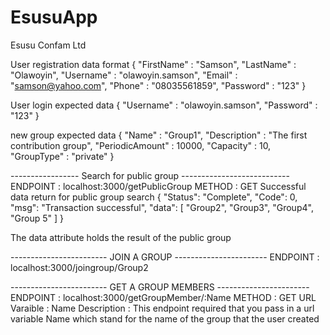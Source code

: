 # EsusuApp
Esusu Confam Ltd


User registration data format
{
	"FirstName" : "Samson",
	"LastName" : "Olawoyin",
	"Username" : "olawoyin.samson",
	"Email"    : "samson@yahoo.com",
	"Phone"    : "08035561859",
	"Password" : "123"
}

User login expected data
{
	"Username" : "olawoyin.samson",
	"Password" : "123"
}

new group expected data
{
	"Name" : "Group1",
	"Description" : "The first contribution group",
	"PeriodicAmount" : 10000,
	"Capacity"    : 10,
	"GroupType"    : "private"
}

----------------- Search for public group ---------------------------
ENDPOINT : localhost:3000/getPublicGroup
METHOD   : GET
Successful data return for public group search
{
	"Status": "Complete",
	"Code": 0,
	"msg": "Transaction successful",
	"data": [
		"Group2",
		"Group3",
		"Group4",
		"Group 5"
	]
}

The data attribute holds the result of the public group


------------------------ JOIN A GROUP -----------------------
ENDPOINT : localhost:3000/joingroup/Group2


------------------------ GET A GROUP MEMBERS -----------------------
ENDPOINT : localhost:3000/getGroupMember/:Name
METHOD   : GET
URL Varaible : Name
Description :  This endpoint required that you pass in a url variable Name which stand for the name of the group that the user created



